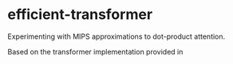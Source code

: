 # efficient-transformer
Experimenting with MIPS approximations to dot-product attention.

Based on the transformer implementation provided in 
